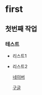 # first
## 첫번째 작업
### 테스트
- 리스트1
- 리스트2

  [네이버](https://www.naver.com/)
  
  [구글](https://www.google.com/)

